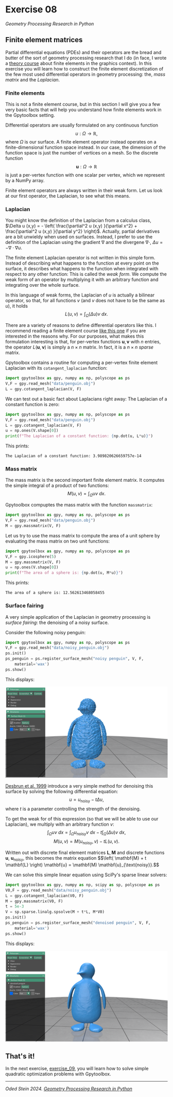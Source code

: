 # Exercise 08
_Geometry Processing Research in Python_

## Finite element matrices

Partial differential equations (PDEs) and their operators are the bread and
butter of the sort of geometry processing research that I do
(in face, I wrote a
[theory course](https://odedstein.com/projects/sgp-2021-lap-bilap-course/)
about finite elements in the graphics context).
In this exercise you will learn how to construct the finite element
discretization of the few most used differential operators in geometry
processing: the, _mass matrix_ and the _Laplacian_.

### Finite elements

This is not a finite element course, but in this section I will give you a few
very basic facts that will help you understand how finite elements work in the
Gpytoolbox setting.

Differential operators are usually formulated on any continuous function
$$u : \Omega \rightarrow \mathbb{R},$$
where $\Omega$ is our surface.
A finite element operator instead operates on a finite-dimensional function
space instead.
In our case, the dimension of the function space is just the number of vertices
on a mesh.
So the discrete function
$$\mathbf{u} : \Omega \rightarrow \mathbb{R}$$
is just a per-vertex function with one scalar per vertex, which we represent by
a NumPy array.

Finite element operators are always written in their weak form.
Let us look at our first operator, the Laplacian, to see what this means.

### Laplacian

You might know the definition of the Laplacian from a calculus class,
$\Delta u (x,y) = - \left( \frac{\partial^2 u (x,y) }{\partial x^2} + \frac{\partial^2 u (x,y) }{\partial y^2} \right)$.
Actually, partial derivatives are a bit unwieldy when used on surfaces.
Instead, I prefer to use the definition of the Laplacian using the gradient
$\nabla$ and the divergene $\nabla \cdot$, $\Delta u = - \nabla \cdot \nabla u$.

The finite element Laplacian operator is not written in this simple form.
Instead of describing what happens to the function at every point on the
surface, it describes what happens to the function when integrated with respect
to any other function: This is called the _weak form_.
We compute the weak form of an operator by multiplying it with an arbitrary
function and integrating over the whole surface.

In this language of weak forms, the Laplacian of $u$ is actually a bilinear
operator, so that, for all functions $v$ (and $v$ does not have to be the same
as $u$), it holds
$$L(u,v) = \int_\Omega (\Delta u) v \textrm{ } dx.$$

There are a variety of reasons to define differential operators like this.
I recommend reading a finite element course
[like this one](https://odedstein.com/projects/sgp-2021-lap-bilap-course/)
if you are interested in the reasons why.
For our purposes, what makes this formulation interesting is that, for
per-vertex functions $\mathbf{u}, \mathbf{v}$ with $n$ entries, the operator
$L(\mathbf{u},\mathbf{v})$ is simply a $n \times n$ matrix.
In fact, it is a $n \times n$ _sparse_ matrix.

Gpytoolbox contains a routine for computing a per-vertex finite element
Laplacian with its `cotangent_laplacian` function:
```python
import gpytoolbox as gpy, numpy as np, polyscope as ps
V,F = gpy.read_mesh("data/penguin.obj")
L = gpy.cotangent_laplacian(V, F)
```

We can test out a basic fact about Laplacians right away:
The Laplacian of a constant function is zero:
```python
import gpytoolbox as gpy, numpy as np, polyscope as ps
V,F = gpy.read_mesh("data/penguin.obj")
L = gpy.cotangent_laplacian(V, F)
u = np.ones(V.shape[0])
print(f"The Laplacian of a constant function: {np.dot(u, L*u)}")
```

This prints:
```
The Laplacian of a constant function: 3.989820626659757e-14
```

### Mass matrix

The mass matrix is the second important finite element matrix.
It computes the simple integral of a product of two functions:
$$M(u,v) = \int_\Omega u v \textrm{ } dx.$$

Gpytoolbox compuptes the mass matrix with the function `massmatrix`:
```python
import gpytoolbox as gpy, numpy as np, polyscope as ps
V,F = gpy.read_mesh("data/penguin.obj")
M = gpy.massmatrix(V, F)
```

Let us try to use the mass matrix to compute the area of a unit sphere by
evaluating the mass matrix on two unit functions:
```python
import gpytoolbox as gpy, numpy as np, polyscope as ps
V,F = gpy.icosphere(5)
M = gpy.massmatrix(V, F)
u = np.ones(V.shape[0])
print(f"The area of a sphere is: {np.dot(u, M*u)}")
```

This prints:
```
The area of a sphere is: 12.562613468058455
```

### Surface fairing

A very simple application of the Laplacian in geometry processing is
_surface fairing_: the denoising of a noisy surface.

Consider the following noisy penguin:
```python
import gpytoolbox as gpy, numpy as np, polyscope as ps
V,F = gpy.read_mesh("data/noisy_penguin.obj")
ps.init()
ps_penguin = ps.register_surface_mesh("noisy penguin", V, F,
    material='wax')
ps.show()
```

This displays:

![A noisy penguin](images/noisy_penguin.png)

[Desbrun et al. 1999](http://multires.caltech.edu/pubs/ImplicitFairing.pdf)
introduce a very simple method for denoising this surface by solving the
following differential equation:
$$u = u_{\text{noisy}} - t \Delta u,$$
where $t$ is a parameter controlling the strength of the denoising.

To get the weak for of this expression (so that we will be able to use our
Laplacian), we multiply with an arbitrary function $v$:
$$\int_\Omega u v \textrm{ } dx = \int_\Omega u_{\text{noisy}} v \textrm{ } dx - t \int_\Omega (\Delta u) v \textrm{ } dx,$$
$$M(u, v) = M(u_{\text{noisy}}, v) - t L(u, v).$$

Written out with discrete final element matrices $\mathbf{L}, \mathbf{M}$ and
discrete functions $\mathbf{u}$, $\mathbf{u}_{\text{noisy}}$, this
becomes the matrix equation
$$\left( \mathbf{M} + t \mathbf{L} \right) \mathbf{u} = \mathbf{M) \mathbf{u}_{\text{noisy}}.$$

We can solve this simple linear equation using SciPy's sparse linear solvers:
```python
import gpytoolbox as gpy, numpy as np, scipy as sp, polyscope as ps
V0,F = gpy.read_mesh("data/noisy_penguin.obj")
L = gpy.cotangent_laplacian(V0, F)
M = gpy.massmatrix(V0, F)
t = 5e-3
V = sp.sparse.linalg.spsolve(M + t*L, M*V0)
ps.init()
ps_penguin = ps.register_surface_mesh("denoised penguin", V, F,
    material='wax')
ps.show()
```

This displays:

![A denoised penguin](images/denoised_penguin.png)

## That's it!

In the next exercise, [exercise_09](../exercise_09), you will learn how to
solve simple quadratic optimization problems with Gpytoolbox.

---

_Oded Stein 2024. [Geometry Processing Research in Python](https://github.com/odedstein/geometry-processing-research-in-python)_

